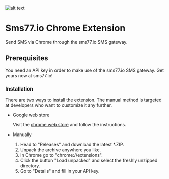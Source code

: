 ![alt text](https://www.sms77.io/wp-content/uploads/2019/07/sms77-Logo-400x79.png "sms77")
# Sms77.io Chrome Extension
Send SMS via Chrome through the sms77.io SMS gateway.

## Prerequisites
You need an API key in  order to make use of the sms77.io SMS gateway.
Get yours now at sms77.io!

### Installation
There are two ways to install the extension. 
The manual method is targeted at developers who want to customize it any further.
- Google web store

    Visit the [chrome web store](https://chrome.google.com/webstore/detail/sms77-chrome-extension/cljclabcjnjklhogdanmfmdmpebmcbjo) and follow the instructions.

- Manually

    1. Head to "Releases" and download the latest *.ZIP.
    2. Unpack the archive anywhere you like.
    3. In Chrome go to "chrome://extensions".
    4. Click the button "Load unpacked" and select the freshly unzipped directory.
    5. Go to "Details" and fill in your API key.